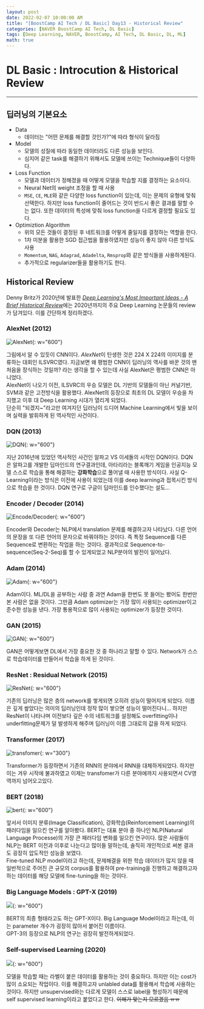 ```yaml
---
layout: post
date: 2022-02-07 10:00:00 AM
title: "[BoostCamp AI Tech / DL Basic] Day13 - Historical Review"
categories: [NAVER BoostCamp AI Tech, DL Basic]
tags: [Deep Learning, NAVER, BoostCamp, AI Tech, DL Basic, DL, ML]
math: true
---
```

# DL Basic : Introcution & Historical Review

---

## 딥러닝의 기본요소
- Data
    - 데이터는 "어떤 문제를 해결할 것인가?"에 따라 형식이 달라짐
- Model
    - 모델의 성질에 따라 동일한 데이터라도 다른 성능을 보인다.
    - 심지어 같은 task를 해결하기 위해서도 모델에 쓰이는 Technique들이 다양하다.
- Loss Function
    - 모델과 데이터가 정해졌을 때 어떻게 모델을 학습할 지를 결정하는 요소이다.
    - Neural Net의 weight 조정을 할 때 사용
    - `MSE`, `CE`, `MLE`와 같은 다양한 loss function이 있는데, 이는 문제의 유형에 맞춰 선택한다. 하지만 loss function이 줄어드는 것이 반드시 좋은 결과를 말할 수는 없다. 또한 데이터의 특성에 맞춰 loss function을 다르게 결정할 필요도 있다.
- Optimiztion Algorithm
    - 위의 모든 것들이 결정된 후 네트워크를 어떻게 줄일지를 결정하는 역할을 한다.
    - 1차 미분을 활용한 SGD 접근법을 활용하였지만 성능이 좋지 않아 다른 방식도 사용
    - `Momentum`, `NAG`, `Adagrad`, `Adadelta`, `Rmsprop`와 같은 방식들을 사용하게된다.
    - 추가적으로 regularizer들을 활용하기도 한다.

## Historical Review
Denny Britz가 2020년에 발표한 [*Deep Learning's Most Important Ideas - A Brief Historical Review*](https://dennybritz.com/blog/deep-learning-most-important-ideas.pdf)에는 2020년까지의 주요 Deep Learning 논문들의 review가 담겨있다. 이를 간단하게 정리하겠다.

### AlexNet (2012)

![AlexNet](/image/boostcamp/precourse/alexnet.png){: w="600"}  

그림에서 알 수 있듯이 CNN이다. *AlexNet*이 탄생한 것은 224 X 224의 이미지를 분류하는 대회인 ILSVRC였다. 지금보면 왜 평범한 CNN이 딥러닝의 역사를 바꾼 것의 맨 처음을 장식하는 것일까? 라는 생각을 할 수 있는데 사실 AlexNet은 평범한 CNN은 아니었다.  
AlexNet이 나오기 이전, ILSVRC의 우승 모델은 DL 기반의 모델들이 아닌 커널기반, SVM과 같은 고전방식을 활용했다. AlexNet의 등장으로 최초의 DL 모델이 우승을 차지했고 이후 대 Deep Learning 시대가 열리게 되었다.  
단순히 "되겠지~"라고만 여겨지던 딥러닝이 드디어 Machine Learning에서 빛을 보이며 실력을 발휘하게 된 역사적인 사건이다.

### DQN (2013)

![DQN](/image/boostcamp/precourse/dqn.png){: w="600"}  

지난 2016년에 있었던 역사적인 사건인 알파고 VS 이세돌의 시작인 DQN이다. DQN은 알파고를 개발한 딥마인드의 연구결과인데, 아타리라는 블록깨기 게임을 인공지능 모델 스스로 학습을 통해 해결하는 **강화학습**으로 풀어낼 때 사용한 방식이다. 사실 Q-Learning이라는 방식은 이전에 사용이 되었는데 이를 deep learning과 접목시킨 방식으로 학습을 한 것이다. DQN 연구로 구글이 딥마인드를 인수했다는 설도...

### Encoder / Decoder (2014)

![Encode/Decoder](/image/boostcamp/precourse/encoder.png){: w="600"}  

Encoder와 Decoder는 NLP에서 translation 문제를 해결하고자 나타났다. 다른 언어의 문장을 또 다른 언어의 문자으로 바꿔야하는 것이다. 즉 특정 Sequence를 다른 Sequence로 변환하는 작업을 하는 것이다. 결과적으로 Sequence-to-sequence(Seq-2-Seq)를 할 수 있게되었고 NLP분야의 발전이 일어났다.

### Adam (2014)

![Adam](/image/boostcamp/precourse/adam.png){: w="600"}  

Adam이다. ML/DL을 공부하는 사람 중 과연 Adam을 한번도 못 들어는 봤어도 한번만 본 사람은 없을 것이다. 그만큼 Adam optimizer는 가장 많이 사용되는 optimizer이고 준수한 성능을 낸다. 가장 통용적으로 많이 사용되는 optimizer가 등장한 것이다.

### GAN (2015)

![GAN](/image/boostcamp/precourse/gan.png){: w="600"}  

GAN은 어떻게보면 DL에서 가장 중요한 것 중 하나라고 말할 수 있다. Network가 스스로 학습데이터를 만들어서 학습을 하게 된 것이다.  

### ResNet : Residual Network (2015)

![ResNet](/image/boostcamp/precourse/resnet.png){: w="600"}  

기존의 딥러닝은 많은 층의 network를 쌓게되면 오히려 성능이 떨어지게 되었다. 이름은 깊게 쌒았다는 의미의 딥러닝인데 정작 많이 쌓으면 성능이 떨어진다니... 하지만 ResNet이 나타나며 이전보다 깊은 수의 네트워크를 설정해도 overfitting이나 underfitting문제가 덜 발생하게 해주며 딥러닝이 이름 그대로의 값을 하게 되었다.

### Transformer (2017)

![transfomer](/image/boostcamp/precourse/transformer.png){: w="300"}  

Transformer가 등장하면서 기존의 RNN의 분야에서 RNN을 대체하게되었다. 하지만 이는 겨우 시작에 불과하였고 이제는 transfomer가 다른 분야에까지 사용되면서 CV영역까지 넘어오고있다.

### BERT (2018)

![bert](/image/boostcamp/precourse/bert.png){: w="600"}  

앞서서 이미지 분류(Image Classification), 강화학습(Reinforcement Learning)의 패러다임을 일으킨 연구를 알아봤다. BERT는 대표 분야 중 하나인 NLP(Natural Language Processe)의 가장 큰 패러다임 변화를 일으킨 연구이다.
많은 사람들이 NLP는 BERT 이전과 이후로 나눈다고 많이들 말하는데, 솔직히 개인적으로 써본 결과도 굉장히 압도적인 성능을 보였다.  
Fine-tuned NLP model이라고 하는데, 문제해결을 위한 학습 데이터가 많지 않을 때 일반적으로 주어진 큰 규모의 corpus를 활용하여 pre-training을 진행하고 해결하고자하는 데이터를 해당 모델에 fine-tuning을 하는 것이다.  

### Big Language Models : GPT-X (2019)

![](/image/boostcamp/precourse/GPT-3.png){: w="600"}  

BERT의 최종 형태라고도 하는 GPT-X이다. Big Language Model이라고 하는데, 이는 parameter 개수가 굉장히 많아서 붙어진 이름이다.  
GPT-3의 등장으로 NLP의 연구는 굉장히 발전하게되었다.

### Self-supervised Learning (2020)

![](/image/boostcamp/precourse/SimCLR.png){: w="600"}  

모델을 학습할 때는 라벨이 붙은 데이터를 활용하는 것이 중요하다. 하지만 이는 cost가 많이 소요되는 작업이다. 이를 해결하고자 unlabled data를 활용해서 학습에 사용하는 것이다. 하지만 unsupervised와는 다르게 모델이 스스로 label을 형성하기 때문에 self supervised learning이라고 붙었다고 한다. ~~이해가 맞는지 모르겠음 ㅠㅠ~~
